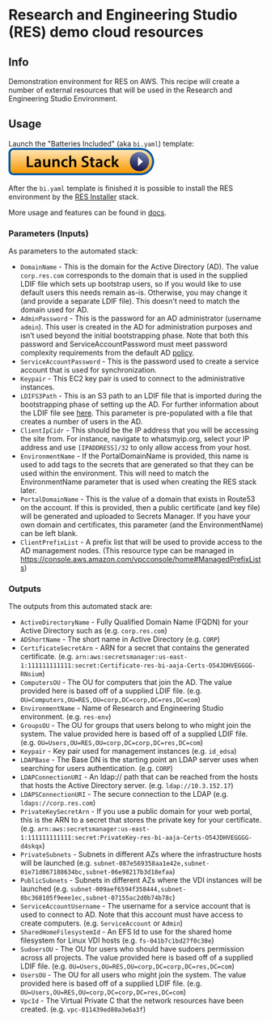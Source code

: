# Research and Engineering Studio (RES) demo cloud resources

## Info

Demonstration environment for RES on AWS. This recipe will create a number of external resources that will be used in the Research and Engineering Studio Environment.

## Usage

Launch the "Batteries Included" (aka `bi.yaml`) template: [![Launch stack](../../../docs/media/launch-stack.svg)](https://console.aws.amazon.com/cloudformation/home?region=us-east-1#/stacks/create/review?stackName=res-bi&templateURL=https://aws-hpc-recipes-dev.s3.us-east-1.amazonaws.com/res/recipes/res/res_demo_env/assets/bi.yaml)

After the `bi.yaml` template is finished it is possible to install the RES environment by the [RES Installer](https://us-east-1.console.aws.amazon.com/cloudformation/home?region=us-east-1#/stacks/quickcreate?templateURL=https://research-engineering-studio-us-east-1.s3.amazonaws.com/releases/2023.11/ResearchAndEngineeringStudio.template.json) stack.

More usage and features can be found in [docs](docs/README.md).

### Parameters (Inputs)

As parameters to the automated stack:

* `DomainName` - This is the domain for the Active Directory (AD). The value `corp.res.com` corresponds to the domain that is used in the supplied LDIF file which sets up bootstrap users, so if you would like to use default users this needs remain as-is. Otherwise, you may change it (and provide a separate LDIF file). This doesn't need to match the domain used for AD.
* `AdminPassword` - This is the password for an AD administrator (username `admin`). This user is created in the AD for administration purposes and isn’t used beyond the initial bootstrapping phase. Note that both this password and ServiceAccountPassword must meet password complexity requirements from the default AD [policy](https://learn.microsoft.com/en-us/windows/security/threat-protection/security-policy-settings/password-must-meet-complexity-requirements).
* `ServiceAccountPassword` - This is the password used to create a service account that is used for synchronization.
* `Keypair` - This EC2 key pair is used to connect to the administrative instances.
* `LDIFS3Path` - This is an S3 path to an LDIF file that is imported during the bootstrapping phase of setting up the AD. For further information about the LDIF file see [here](https://github.com/aws-samples/aws-hpc-recipes/blob/main/recipes/dir/demo_managed_ad/README.md#ldif-support). This parameter is pre-populated with a file that creates a number of users in the AD.
* `ClientIpCidr` - This should be the IP address that you will be accessing the site from. For instance, navigate to whatsmyip.org, select your IP address and use `[IPADDRESS]/32` to only allow access from your host.
* `EnvironmentName` - If the PortalDomainName is provided, this name is used to add tags to the secrets that are generated so that they can be used within the environment. This will need to match the EnvironmentName parameter that is used when creating the RES stack later.
* `PortalDomainName` - This is the value of a domain that exists in Route53 on the account. If this is provided, then a public certificate (and key file) will be generated and uploaded to Secrets Manager. If you have your own domain and certificates, this parameter (and the EnvironmentName) can be left blank.
* `ClientPrefixList` - A prefix list that will be used to provide access to the AD management nodes. (This resource type can be managed in https://console.aws.amazon.com/vpcconsole/home#ManagedPrefixLists)

### Outputs

The outputs from this automated stack are:

- `ActiveDirectoryName` - Fully Qualified Domain Name (FQDN) for your Active Directory such as (e.g. `corp.res.com`)
- `ADShortName` - The short name in Active Directory (e.g. `CORP`)
- `CertificateSecretArn` - ARN for a secret that contains the generated certificate. (e.g. `arn:aws:secretsmanager:us-east-1:111111111111:secret:Certificate-res-bi-aaja-Certs-O54JDHVEGGGG-RNsium`)
- `ComputersOU` - The OU for computers that join the AD. The value provided here is based off of a supplied LDIF file. (e.g. `OU=Computers,OU=RES,OU=corp,DC=corp,DC=res,DC=com`)
- `EnvironmentName` - Name of Research and Engineering Studio environment. (e.g. `res-env`)
- `GroupsOU` - The OU for groups that users belong to who might join the system. The value provided here is based off of a supplied LDIF file. (e.g. `OU=Users,OU=RES,OU=corp,DC=corp,DC=res,DC=com`)
- `Keypair` - Key pair used for management instances (e.g. `id_edsa`)
- `LDAPBase` - The Base DN is the starting point an LDAP server uses when searching for users authentication. (e.g. `CORP`)
- `LDAPConnectionURI` - An ldap:// path that can be reached from the hosts that hosts the Active Directory server. (e.g. `ldap://10.3.152.17`)
- `LDAPSConnectionURI` - The secure connection to the LDAP (e.g. `ldaps://corp.res.com`)
- `PrivateKeySecretArn` -  If you use a public domain for your web portal, this is the ARN to a secret that stores the private key for your certificate. (e.g. `arn:aws:secretsmanager:us-east-1:111111111111:secret:PrivateKey-res-bi-aaja-Certs-O54JDHVEGGGG-d4skqx`)
- `PrivateSubnets` - Subnets in different AZs where the infrastructure hosts will be launched (e.g. `subnet-087e569358aa1e42e,subnet-01e71d067188634bc,subnet-06e98217b3d18efaa`)
- `PublicSubnets` -  Subnets in different AZs where the VDI instances will be launched (e.g. `subnet-009aef6594f358444,subnet-0bc368105f9eee1ec,subnet-07155ac2d0b74b78c`)
- `ServiceAccountUsername` - The username for a service account that is used to connect to AD. Note that this account must have access to create computers. (e.g. `ServiceAccount` or `Admin`)
- `SharedHomeFilesystemId` - An EFS Id to use for the shared home filesystem for Linux VDI hosts (e.g. `fs-041b7c1bd27f0c38e`)
- `SudoersOU` - The OU for users who should have sudoers permission across all projects. The value provided here is based off of a supplied LDIF file. (e.g. `OU=Users,OU=RES,OU=corp,DC=corp,DC=res,DC=com`)
- `UsersOU` - The OU for all users who might join the system. The value provided here is based off of a supplied LDIF file. (e.g. `OU=Users,OU=RES,OU=corp,DC=corp,DC=res,DC=com`)
- `VpcId` - The Virtual Private C that the network resources have been created. (e.g. `vpc-011439ed80a3e6a3f`)

